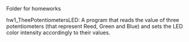 Folder for homeworks

hw1_TheePotentiometersLED: A program that reads the value of three potentiometers (that represent Reed, Green and Blue) and sets the LED color intensity accordingly to their values.

